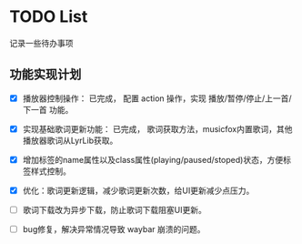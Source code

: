 # TODO List

记录一些待办事项


## 功能实现计划

- [x] 播放器控制操作： 已完成， 配置 action 操作，实现 播放/暂停/停止/上一首/下一首 功能。
- [x] 实现基础歌词更新功能： 已完成， 歌词获取方法，musicfox内置歌词，其他播放器歌词从LyrLib获取。
- [x] 增加标签的name属性以及class属性(playing/paused/stoped)状态，方便标签样式控制。
- [x] 优化：歌词更新逻辑，减少歌词更新次数，给UI更新减少点压力。

- [ ] 歌词下载改为异步下载，防止歌词下载阻塞UI更新。

- [ ] bug修复，解决异常情况导致 waybar 崩溃的问题。



